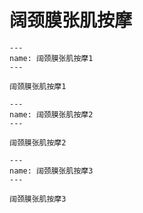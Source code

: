 # 阔颈膜张肌按摩

```{figure} /_static/img/2022-02-02-13-59-16.png
---
name: 阔颈膜张肌按摩1
---

阔颈膜张肌按摩1
```

```{figure} /_static/img/2022-02-02-14-00-01.png
---
name: 阔颈膜张肌按摩2
---

阔颈膜张肌按摩2
```

```{figure} /_static/img/2022-02-02-14-00-34.png
---
name: 阔颈膜张肌按摩3
---

阔颈膜张肌按摩3
```